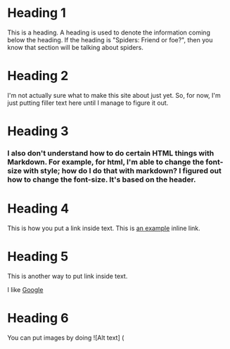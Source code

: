 
# Heading 1

This is a heading. A heading is used to denote the information coming below the heading. If the heading is "Spiders: Friend or foe?", then you know that section will be talking about spiders.

# Heading 2

I'm not actually sure what to make this site about just yet. So, for now, I'm just putting filler text here until I manage to figure it out.

# Heading 3

### I also don't understand how to do certain HTML things with Markdown. For example, for html, I'm able to change the font-size with style; how do I do that with markdown? I figured out how to change the font-size. It's based on the header.

# Heading 4
This is how you put a link inside text.
This is [an example](http://example.com/ "Title") inline link.

# Heading 5
This is another way to put link inside text.

I like [Google]

[Google]: http://google.com

# Heading 6

You can put images by doing
![Alt text] (
